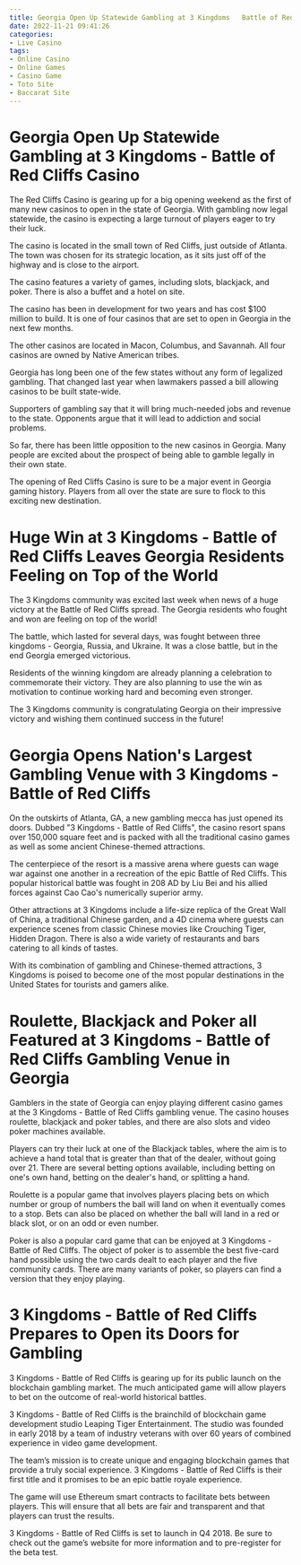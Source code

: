 ```yaml
---
title: Georgia Open Up Statewide Gambling at 3 Kingdoms   Battle of Red Cliffs Casino
date: 2022-11-21 09:41:26
categories:
- Live Casino
tags:
- Online Casino
- Online Games
- Casino Game
- Toto Site
- Baccarat Site
---
```



#  Georgia Open Up Statewide Gambling at 3 Kingdoms - Battle of Red Cliffs Casino

The Red Cliffs Casino is gearing up for a big opening weekend as the first of many new casinos to open in the state of Georgia. With gambling now legal statewide, the casino is expecting a large turnout of players eager to try their luck.

The casino is located in the small town of Red Cliffs, just outside of Atlanta. The town was chosen for its strategic location, as it sits just off of the highway and is close to the airport.

The casino features a variety of games, including slots, blackjack, and poker. There is also a buffet and a hotel on site.

The casino has been in development for two years and has cost $100 million to build. It is one of four casinos that are set to open in Georgia in the next few months.

The other casinos are located in Macon, Columbus, and Savannah. All four casinos are owned by Native American tribes.

Georgia has long been one of the few states without any form of legalized gambling. That changed last year when lawmakers passed a bill allowing casinos to be built state-wide.

Supporters of gambling say that it will bring much-needed jobs and revenue to the state. Opponents argue that it will lead to addiction and social problems.

So far, there has been little opposition to the new casinos in Georgia. Many people are excited about the prospect of being able to gamble legally in their own state.

The opening of Red Cliffs Casino is sure to be a major event in Georgia gaming history. Players from all over the state are sure to flock to this exciting new destination.

#  Huge Win at 3 Kingdoms - Battle of Red Cliffs Leaves Georgia Residents Feeling on Top of the World

The 3 Kingdoms community was excited last week when news of a huge victory at the Battle of Red Cliffs spread. The Georgia residents who fought and won are feeling on top of the world!

The battle, which lasted for several days, was fought between three kingdoms - Georgia, Russia, and Ukraine. It was a close battle, but in the end Georgia emerged victorious.

Residents of the winning kingdom are already planning a celebration to commemorate their victory. They are also planning to use the win as motivation to continue working hard and becoming even stronger.

The 3 Kingdoms community is congratulating Georgia on their impressive victory and wishing them continued success in the future!

#  Georgia Opens Nation's Largest Gambling Venue with 3 Kingdoms - Battle of Red Cliffs

On the outskirts of Atlanta, GA, a new gambling mecca has just opened its doors. Dubbed "3 Kingdoms - Battle of Red Cliffs", the casino resort spans over 150,000 square feet and is packed with all the traditional casino games as well as some ancient Chinese-themed attractions.

The centerpiece of the resort is a massive arena where guests can wage war against one another in a recreation of the epic Battle of Red Cliffs. This popular historical battle was fought in 208 AD by Liu Bei and his allied forces against Cao Cao's numerically superior army.

Other attractions at 3 Kingdoms include a life-size replica of the Great Wall of China, a traditional Chinese garden, and a 4D cinema where guests can experience scenes from classic Chinese movies like Crouching Tiger, Hidden Dragon. There is also a wide variety of restaurants and bars catering to all kinds of tastes.

With its combination of gambling and Chinese-themed attractions, 3 Kingdoms is poised to become one of the most popular destinations in the United States for tourists and gamers alike.

#  Roulette, Blackjack and Poker all Featured at 3 Kingdoms - Battle of Red Cliffs Gambling Venue in Georgia

Gamblers in the state of Georgia can enjoy playing different casino games at the 3 Kingdoms - Battle of Red Cliffs gambling venue. The casino houses roulette, blackjack and poker tables, and there are also slots and video poker machines available.

Players can try their luck at one of the Blackjack tables, where the aim is to achieve a hand total that is greater than that of the dealer, without going over 21. There are several betting options available, including betting on one's own hand, betting on the dealer's hand, or splitting a hand.

Roulette is a popular game that involves players placing bets on which number or group of numbers the ball will land on when it eventually comes to a stop. Bets can also be placed on whether the ball will land in a red or black slot, or on an odd or even number.

Poker is also a popular card game that can be enjoyed at 3 Kingdoms - Battle of Red Cliffs. The object of poker is to assemble the best five-card hand possible using the two cards dealt to each player and the five community cards. There are many variants of poker, so players can find a version that they enjoy playing.

#  3 Kingdoms - Battle of Red Cliffs Prepares to Open its Doors for Gambling

3 Kingdoms - Battle of Red Cliffs is gearing up for its public launch on the blockchain gambling market. The much anticipated game will allow players to bet on the outcome of real-world historical battles.

3 Kingdoms - Battle of Red Cliffs is the brainchild of blockchain game development studio Leaping Tiger Entertainment. The studio was founded in early 2018 by a team of industry veterans with over 60 years of combined experience in video game development.

The team’s mission is to create unique and engaging blockchain games that provide a truly social experience. 3 Kingdoms - Battle of Red Cliffs is their first title and it promises to be an epic battle royale experience.

The game will use Ethereum smart contracts to facilitate bets between players. This will ensure that all bets are fair and transparent and that players can trust the results.

3 Kingdoms - Battle of Red Cliffs is set to launch in Q4 2018. Be sure to check out the game’s website for more information and to pre-register for the beta test.